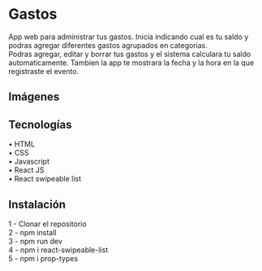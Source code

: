 # Gastos

App web para administrar tus gastos. Inicia indicando cual es tu saldo y podras agregar diferentes gastos agrupados en categorias.  
Podras agregar, editar y borrar tus gastos y el sistema calculara tu saldo automaticamente.
Tambien la app te mostrara la fecha y la hora en la que registraste el evento.

## Imágenes

## Tecnologías

• HTML  
• CSS  
• Javascript  
• React JS  
• React swipeable list

## Instalación

1 - Clonar el repositorio  
2 - npm install  
3 - npm run dev  
4 - npm i react-swipeable-list  
5 - npm i prop-types

